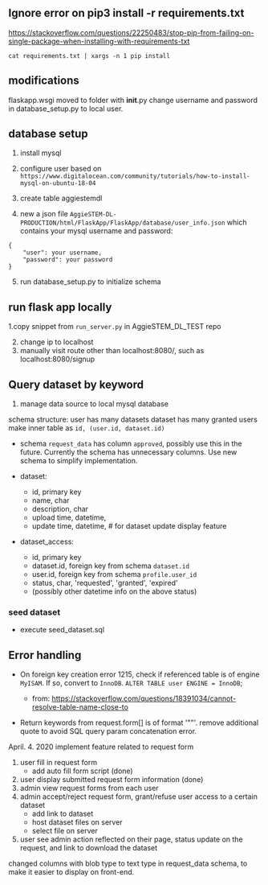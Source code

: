 ## Ignore error on pip3 install -r requirements.txt
https://stackoverflow.com/questions/22250483/stop-pip-from-failing-on-single-package-when-installing-with-requirements-txt

`cat requirements.txt | xargs -n 1 pip install` 

## modifications

flaskapp.wsgi moved to folder with __init__.py
change username and password in database_setup.py to local user.

## database setup

1. install mysql

2. configure user based on `https://www.digitalocean.com/community/tutorials/how-to-install-mysql-on-ubuntu-18-04` 

3. create table aggiestemdl

4. new a json file `AggieSTEM-DL-PRODUCTION/html/FlaskApp/FlaskApp/database/user_info.json` which contains your mysql username and password:

```
{
	"user": your username,
	"password": your password
}

```

5. run database_setup.py to initialize schema

## run flask app locally

1.copy snippet from `run_server.py` in AggieSTEM_DL_TEST repo

2. change ip to localhost
3. manually visit route other than localhost:8080/, such as localhost:8080/signup

## Query dataset by keyword
1. manage data source to local mysql database

schema structure:
    user has many datasets
    dataset has many granted users
    make inner table as `id, (user.id, dataset.id)`

* schema `request_data` has column `approved`, possibly use this in the future.  Currently the schema has unnecessary columns.  Use new schema to simplify implementation.

* dataset:
  * id, primary key
  * name, char
  * description, char
  * upload time, datetime,
  * update time, datetime, # for dataset update display feature

* dataset_access:
  * id, primary key
  * dataset.id, foreign key from schema `dataset.id`
  * user.id, foreign key from schema `profile.user_id`
  * status, char, 'requested', 'granted', 'expired'
  * (possibly other datetime info on the above status)

### seed dataset
* execute seed_dataset.sql



## Error handling
* On foreign key creation error 1215, check if referenced table is of engine `MyISAM`.  If so, convert to `InnoDB`.  `ALTER TABLE user ENGINE = InnoDB`;
    * from: https://stackoverflow.com/questions/18391034/cannot-resolve-table-name-close-to

* Return keywords from request.form[] is of format '""'. remove additional quote to avoid SQL query param concatenation error.

April. 4. 2020
implement feature related to request form
1. user fill in request form
    * add auto fill form script (done)
2. user display submitted request form information (done)
3. admin view request forms from each user
4. admin accept/reject request form, grant/refuse user access to a certain dataset
   * add link to dataset
   * host dataset files on server
   * select file on server
5. user see admin action reflected on their page, status update on the request, and link to download the dataset


changed columns with blob type to text type in request_data schema, to make it easier to display on front-end.


